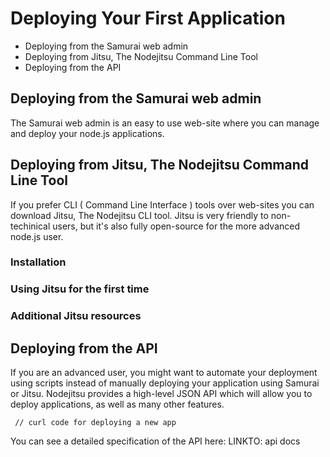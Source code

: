 # Deploying Your First Application

- Deploying from the Samurai web admin
- Deploying from Jitsu, The Nodejitsu Command Line Tool 
- Deploying from the API

## Deploying from the Samurai web admin

The Samurai web admin is an easy to use web-site where you can manage and deploy your node.js applications. 

## Deploying from Jitsu, The Nodejitsu Command Line Tool 

If you prefer CLI ( Command Line Interface ) tools over web-sites you can download Jitsu, The Nodejitsu CLI tool. Jitsu is very friendly to non-techinical users, but it's also fully open-source for the more advanced node.js user. 

### Installation 

### Using Jitsu for the first time

### Additional Jitsu resources

## Deploying from the API

If you are an advanced user, you might want to automate your deployment using scripts instead of manually deploying your application using Samurai or Jitsu. Nodejitsu provides a high-level JSON API which will allow you to deploy applications, as well as many other features. 

     // curl code for deploying a new app
     
You can see a detailed specification of the API here: LINKTO: api docs

